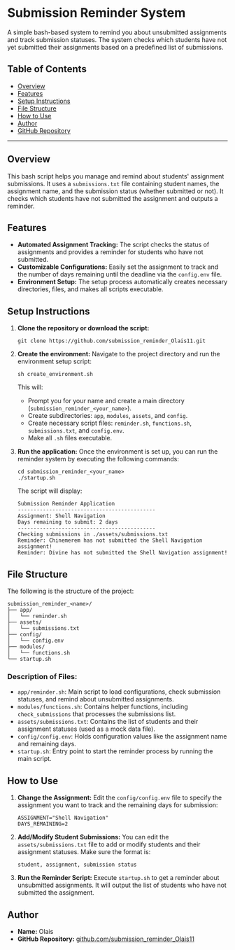 # Submission Reminder System

A simple bash-based system to remind you about unsubmitted assignments and track submission statuses. The system checks which students have not yet submitted their assignments based on a predefined list of submissions.

## Table of Contents

* [Overview](#overview)
* [Features](#features)
* [Setup Instructions](#setup-instructions)
* [File Structure](#file-structure)
* [How to Use](#how-to-use)
* [Author](#author)
* [GitHub Repository](#github-repository)

---

## Overview

This bash script helps you manage and remind about students' assignment submissions. It uses a `submissions.txt` file containing student names, the assignment name, and the submission status (whether submitted or not). It checks which students have not submitted the assignment and outputs a reminder.

## Features

* **Automated Assignment Tracking:** The script checks the status of assignments and provides a reminder for students who have not submitted.
* **Customizable Configurations:** Easily set the assignment to track and the number of days remaining until the deadline via the `config.env` file.
* **Environment Setup:** The setup process automatically creates necessary directories, files, and makes all scripts executable.

## Setup Instructions

1. **Clone the repository or download the script:**

   ```
   git clone https://github.com/submission_reminder_Olais11.git
   ```

2. **Create the environment:**
   Navigate to the project directory and run the environment setup script:

   ```
   sh create_environment.sh
   ```

   This will:

   * Prompt you for your name and create a main directory (`submission_reminder_<your_name>`).
   * Create subdirectories: `app`, `modules`, `assets`, and `config`.
   * Create necessary script files: `reminder.sh`, `functions.sh`, `submissions.txt`, and `config.env`.
   * Make all `.sh` files executable.

3. **Run the application:**
   Once the environment is set up, you can run the reminder system by executing the following commands:

   ```
   cd submission_reminder_<your_name>
   ./startup.sh
   ```

   The script will display:

   ```
   Submission Reminder Application
   --------------------------------------------
   Assignment: Shell Navigation
   Days remaining to submit: 2 days
   --------------------------------------------
   Checking submissions in ./assets/submissions.txt
   Reminder: Chinemerem has not submitted the Shell Navigation assignment!
   Reminder: Divine has not submitted the Shell Navigation assignment!
   ```

## File Structure

The following is the structure of the project:

```
submission_reminder_<name>/
├── app/
│   └── reminder.sh
├── assets/
│   └── submissions.txt
├── config/
│   └── config.env
├── modules/
│   └── functions.sh
└── startup.sh
```

### Description of Files:

* `app/reminder.sh`: Main script to load configurations, check submission statuses, and remind about unsubmitted assignments.
* `modules/functions.sh`: Contains helper functions, including `check_submissions` that processes the submissions list.
* `assets/submissions.txt`: Contains the list of students and their assignment statuses (used as a mock data file).
* `config/config.env`: Holds configuration values like the assignment name and remaining days.
* `startup.sh`: Entry point to start the reminder process by running the main script.

## How to Use

1. **Change the Assignment:** Edit the `config/config.env` file to specify the assignment you want to track and the remaining days for submission:

   ```
   ASSIGNMENT="Shell Navigation"
   DAYS_REMAINING=2
   ```

2. **Add/Modify Student Submissions:** You can edit the `assets/submissions.txt` file to add or modify students and their assignment statuses. Make sure the format is:

   ```
   student, assignment, submission status
   ```

3. **Run the Reminder Script:** Execute `startup.sh` to get a reminder about unsubmitted assignments. It will output the list of students who have not submitted the assignment.

## Author

* **Name:** Olais
* **GitHub Repository:** [github.com/submission\_reminder\_Olais11](https://github.com/submission_reminder_Olais11)